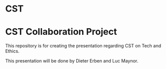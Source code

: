 # CST

# CST Collaboration Project

This repository is for creating the presentation regarding CST on Tech and Ethics.

This presentation will be done by Dieter Erben and Luc Maynor.
